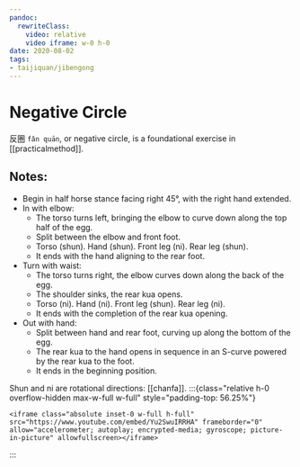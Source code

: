 ```yaml
---
pandoc:
  rewriteClass:
    video: relative
    video iframe: w-0 h-0
date: 2020-08-02
tags:
- taijiquan/jibengong
---
```


# Negative Circle

反圈 `fǎn quān`, or negative circle, is a foundational exercise in [[practicalmethod]].

## Notes:

* Begin in half horse stance facing right 45°, with the right hand extended.
* In with elbow:
    * The torso turns left, bringing the elbow to curve down along the top half of the egg.
    * Split between the elbow and front foot.
    * Torso (shun). Hand (shun). Front leg (ni). Rear leg (shun).
    * It ends with the hand aligning to the rear foot.
* Turn with waist:
    * The torso turns right, the elbow curves down along the back of the egg.
    * The shoulder sinks, the rear kua opens.
    * Torso (ni). Hand (ni). Front leg (shun). Rear leg (ni).
    * It ends with the completion of the rear kua opening.
* Out with hand:
    * Split between hand and rear foot, curving up along the bottom of the egg.
    * The rear kua to the hand opens in sequence in an S-curve powered by the rear kua to the foot.
    * It ends in the beginning position.

Shun and ni are rotational directions: [[chanfa]].
:::{class="relative h-0 overflow-hidden max-w-full w-full" style="padding-top: 56.25%"}
```{=html}
<iframe class="absolute inset-0 w-full h-full" src="https://www.youtube.com/embed/Yu2SwuIRRHA" frameborder="0" allow="accelerometer; autoplay; encrypted-media; gyroscope; picture-in-picture" allowfullscreen></iframe>
```
:::
